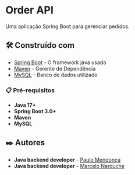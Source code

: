 # Order API

Uma aplicação Spring Boot para gerenciar pedidos.

## 🛠️ Construído com

* [Spring Boot](https://spring.io/projects) - O framework java usado
* [Maven](https://maven.apache.org/) - Gerente de Dependência
* [MySQL](https://www.mysql.com/) - Banco de dados utilizado

### 📋 Pré-requisitos

* **Java 17+**
* **Spring Boot 3.0+**
* **Maven**
* **MySQL**


## ✒️ Autores

* **Java backend developer** -   [Paulo Mendonça](https://github.com/PauloFCM19)
* **Java backend developer** -   [Marcelo Narduche](https://github.com/marcelonarduche)
